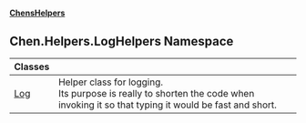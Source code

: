 
#### [ChensHelpers](index 'index')

## Chen.Helpers.LogHelpers Namespace

| Classes | |
| :--- | :--- |
| [Log](Chen_Helpers_LogHelpers_Log 'Chen.Helpers.LogHelpers.Log') | Helper class for logging.<br/>Its purpose is really to shorten the code when invoking it so that typing it would be fast and short.<br/> |
